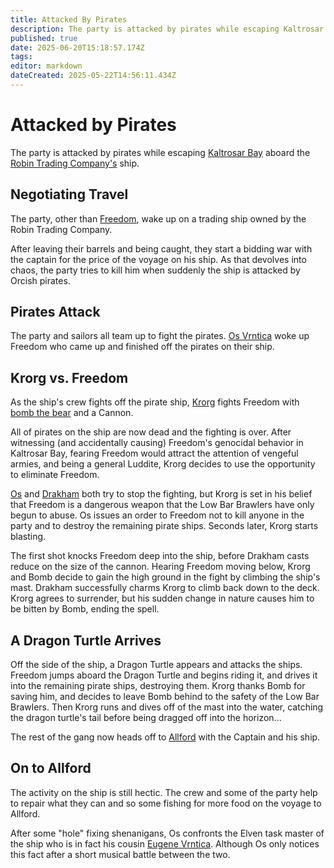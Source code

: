 ```yaml
---
title: Attacked By Pirates
description: The party is attacked by pirates while escaping Kaltrosar Bay
published: true
date: 2025-06-20T15:18:57.174Z
tags: 
editor: markdown
dateCreated: 2025-05-22T14:56:11.434Z
---
```


# Attacked by Pirates
The party is attacked by pirates while escaping [Kaltrosar Bay](/locations/Mardun/Kaltrosar) aboard the [Robin Trading Company's](/organizations/robin-trading-company) ship.

## Negotiating Travel
The party, other than [Freedom](/characters/freedom), wake up on a trading ship owned by the Robin Trading Company.

After leaving their barrels and being caught, they start a bidding war with the captain for the price of the voyage on his ship. As that devolves into chaos, the party tries to kill him when suddenly the ship is attacked by Orcish pirates.

## Pirates Attack
The party and sailors all team up to fight the pirates. [Os Vrntica](/characters/os) woke up Freedom who came up and finished off the pirates on their ship.


## Krorg vs. Freedom
As the ship's crew fights off the pirate ship, [Krorg](/characters/krorg) fights Freedom with [bomb the bear](/characters/Bomb-the-Bear) and a Cannon. 

All of pirates on the ship are now dead and the fighting is over. After witnessing (and accidentally causing) Freedom's genocidal behavior in Kaltrosar Bay, fearing Freedom would attract the attention of vengeful armies, and being a general Luddite, Krorg decides to use the opportunity to eliminate Freedom.

[Os](/characters/os) and [Drakham](/characters/drakham) both try to stop the fighting, but Krorg is set in his belief that Freedom is a dangerous weapon that the Low Bar Brawlers have only begun to abuse. Os issues an order to Freedom not to kill anyone in the party and to destroy the remaining pirate ships. Seconds later, Krorg starts blasting.

The first shot knocks Freedom deep into the ship, before Drakham casts reduce on the size of the cannon. Hearing Freedom moving below, Krorg and Bomb decide to gain the high ground in the fight by climbing the ship's mast. Drakham successfully charms Krorg to climb back down to the deck. Krorg agrees to surrender, but his sudden change in nature causes him to be bitten by Bomb, ending the spell.


## A Dragon Turtle Arrives
Off the side of the ship, a Dragon Turtle appears and attacks the ships. Freedom jumps aboard the Dragon Turtle and begins riding it, and drives it into the remaining pirate ships, destroying them. Krorg thanks Bomb for saving him, and decides to leave Bomb behind to the safety of the Low Bar Brawlers. Then Krorg runs and dives off of the mast into the water, catching the dragon turtle's tail before being dragged off into the horizon...

The rest of the gang now heads off to [Allford](/locations/Mardun/Allford) with the Captain and his ship.


## On to Allford
The activity on the ship is still hectic. The crew and some of the party help to repair what they can and so some fishing for more food on the voyage to Allford.

After some "hole" fixing shenanigans, Os confronts the Elven task master of the ship who is in fact his cousin [Eugene Vrntica](/characters/eugene-vrntica). Although Os only notices this fact after a short musical battle between the two.
